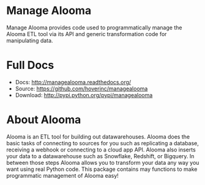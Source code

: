 
# Manage Alooma

Manage Alooma provides code used to programmatically manage the Alooma ETL tool via its API and generic transformation code for manipulating data.

# Full Docs

* Docs: http://managealooma.readthedocs.org/ 
* Source: https://github.com/hoverinc/managealooma
* Download: http://pypi.python.org/pypi/managealooma

# About Alooma

Alooma is an ETL tool for building out datawarehouses. Alooma does the basic tasks of connecting to sources for you such
 as replicating a database, receiving a webhook or  connecting to a cloud app API. Alooma also inserts your data to a
 datawarehouse such as Snowflake, Redshift, or Bigquery.  In between those steps Alooma allows you to transform your
data any way you want using real Python code.  This package contains may functions to make programmatic management of
Alooma easy!